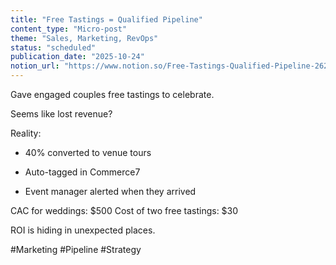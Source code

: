 ```yaml
---
title: "Free Tastings = Qualified Pipeline"
content_type: "Micro-post"
theme: "Sales, Marketing, RevOps"
status: "scheduled"
publication_date: "2025-10-24"
notion_url: "https://www.notion.so/Free-Tastings-Qualified-Pipeline-2626c059767380e885ebe5b1067232dd"
---
```


Gave engaged couples free tastings to celebrate.

Seems like lost revenue?

Reality:

- 40% converted to venue tours

- Auto-tagged in Commerce7

- Event manager alerted when they arrived

CAC for weddings: $500
Cost of two free tastings: $30

ROI is hiding in unexpected places.

#Marketing #Pipeline #Strategy

